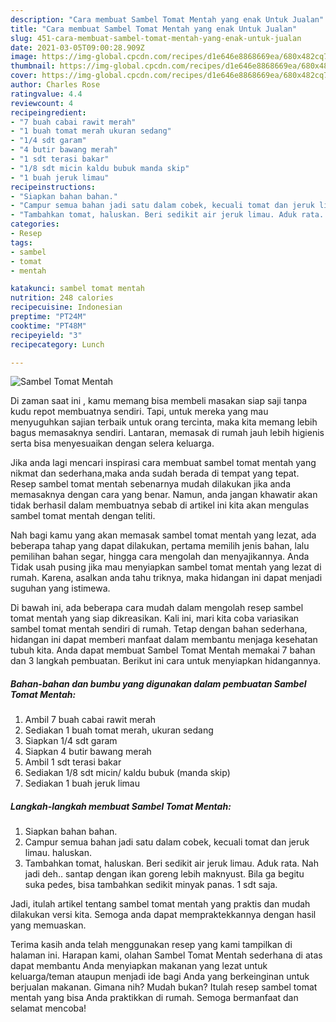 ```yaml
---
description: "Cara membuat Sambel Tomat Mentah yang enak Untuk Jualan"
title: "Cara membuat Sambel Tomat Mentah yang enak Untuk Jualan"
slug: 451-cara-membuat-sambel-tomat-mentah-yang-enak-untuk-jualan
date: 2021-03-05T09:00:28.909Z
image: https://img-global.cpcdn.com/recipes/d1e646e8868669ea/680x482cq70/sambel-tomat-mentah-foto-resep-utama.jpg
thumbnail: https://img-global.cpcdn.com/recipes/d1e646e8868669ea/680x482cq70/sambel-tomat-mentah-foto-resep-utama.jpg
cover: https://img-global.cpcdn.com/recipes/d1e646e8868669ea/680x482cq70/sambel-tomat-mentah-foto-resep-utama.jpg
author: Charles Rose
ratingvalue: 4.4
reviewcount: 4
recipeingredient:
- "7 buah cabai rawit merah"
- "1 buah tomat merah ukuran sedang"
- "1/4 sdt garam"
- "4 butir bawang merah"
- "1 sdt terasi bakar"
- "1/8 sdt micin kaldu bubuk manda skip"
- "1 buah jeruk limau"
recipeinstructions:
- "Siapkan bahan bahan."
- "Campur semua bahan jadi satu dalam cobek, kecuali tomat dan jeruk limau. haluskan."
- "Tambahkan tomat, haluskan. Beri sedikit air jeruk limau. Aduk rata. Nah jadi deh.. santap dengan ikan goreng lebih maknyust. Bila ga begitu suka pedes, bisa tambahkan sedikit minyak panas. 1 sdt saja."
categories:
- Resep
tags:
- sambel
- tomat
- mentah

katakunci: sambel tomat mentah 
nutrition: 248 calories
recipecuisine: Indonesian
preptime: "PT24M"
cooktime: "PT48M"
recipeyield: "3"
recipecategory: Lunch

---
```



![Sambel Tomat Mentah](https://img-global.cpcdn.com/recipes/d1e646e8868669ea/680x482cq70/sambel-tomat-mentah-foto-resep-utama.jpg)

Di zaman  saat ini , kamu memang bisa membeli masakan siap saji tanpa kudu repot membuatnya sendiri. Tapi, untuk mereka yang mau menyuguhkan sajian terbaik untuk orang tercinta, maka kita memang lebih bagus memasaknya sendiri. Lantaran, memasak di rumah jauh lebih higienis serta bisa menyesuaikan dengan selera keluarga.

Jika anda lagi mencari inspirasi cara membuat sambel tomat mentah yang nikmat dan sederhana,maka anda sudah berada di tempat yang tepat. Resep sambel tomat mentah  sebenarnya mudah dilakukan jika anda memasaknya dengan cara yang benar. Namun, anda jangan khawatir akan tidak berhasil dalam membuatnya 
sebab di artikel ini kita akan mengulas sambel tomat mentah dengan teliti.  



Nah bagi kamu yang akan memasak sambel tomat mentah yang lezat, ada beberapa tahap yang dapat dilakukan, pertama memilih jenis bahan, lalu pemilihan bahan segar, hingga cara mengolah dan menyajikannya. Anda Tidak usah pusing jika mau menyiapkan sambel tomat mentah yang lezat di rumah. Karena, asalkan anda  tahu triknya, maka hidangan ini dapat menjadi suguhan yang istimewa.

Di bawah ini, ada beberapa cara mudah dalam mengolah resep sambel tomat mentah yang siap dikreasikan. Kali ini, mari kita coba variasikan sambel tomat mentah sendiri di rumah. Tetap dengan bahan sederhana, hidangan ini dapat memberi manfaat dalam membantu menjaga kesehatan tubuh kita. Anda dapat membuat Sambel Tomat Mentah memakai 7 bahan dan 3 langkah pembuatan. Berikut ini cara untuk menyiapkan hidangannya.

<!--inarticleads1-->

##### Bahan-bahan dan bumbu yang digunakan dalam pembuatan Sambel Tomat Mentah:

1. Ambil 7 buah cabai rawit merah
1. Sediakan 1 buah tomat merah, ukuran sedang
1. Siapkan 1/4 sdt garam
1. Siapkan 4 butir bawang merah
1. Ambil 1 sdt terasi bakar
1. Sediakan 1/8 sdt micin/ kaldu bubuk (manda skip)
1. Sediakan 1 buah jeruk limau




<!--inarticleads2-->

##### Langkah-langkah membuat Sambel Tomat Mentah:

1. Siapkan bahan bahan.
1. Campur semua bahan jadi satu dalam cobek, kecuali tomat dan jeruk limau. haluskan.
1. Tambahkan tomat, haluskan. Beri sedikit air jeruk limau. Aduk rata. Nah jadi deh.. santap dengan ikan goreng lebih maknyust. Bila ga begitu suka pedes, bisa tambahkan sedikit minyak panas. 1 sdt saja.




Jadi, itulah artikel tentang  sambel tomat mentah  yang praktis dan mudah dilakukan versi kita. Semoga anda dapat mempraktekkannya dengan hasil yang memuaskan. 

Terima kasih anda telah menggunakan resep yang kami tampilkan di halaman ini. Harapan kami, olahan  Sambel Tomat Mentah sederhana di atas dapat membantu Anda menyiapkan makanan yang lezat untuk keluarga/teman ataupun menjadi ide bagi Anda yang berkeinginan untuk berjualan makanan. Gimana nih? Mudah bukan? Itulah resep sambel tomat mentah yang bisa Anda praktikkan di rumah. Semoga bermanfaat dan selamat mencoba!

